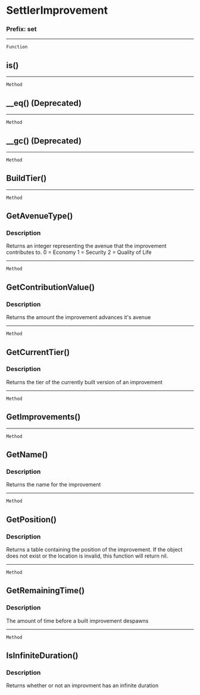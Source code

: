 SettlerImprovement
==================

### Prefix: set

------------------------------------------------------------------------

`Function`

is()
----

------------------------------------------------------------------------

`Method`

\_\_eq() (Deprecated)
---------------------

------------------------------------------------------------------------

`Method`

\_\_gc() (Deprecated)
---------------------

------------------------------------------------------------------------

`Method`

BuildTier()
-----------

------------------------------------------------------------------------

`Method`

GetAvenueType()
---------------

### Description

Returns an integer representing the avenue that the improvement
contributes to. 0 = Economy 1 = Security 2 = Quality of Life

------------------------------------------------------------------------

`Method`

GetContributionValue()
----------------------

### Description

Returns the amount the improvement advances it's avenue

------------------------------------------------------------------------

`Method`

GetCurrentTier()
----------------

### Description

Returns the tier of the currently built version of an improvement

------------------------------------------------------------------------

`Method`

GetImprovements()
-----------------

------------------------------------------------------------------------

`Method`

GetName()
---------

### Description

Returns the name for the improvement

------------------------------------------------------------------------

`Method`

GetPosition()
-------------

### Description

Returns a table containing the position of the improvement. If the
object does not exist or the location is invalid, this function will
return nil.

------------------------------------------------------------------------

`Method`

GetRemainingTime()
------------------

### Description

The amount of time before a built improvement despawns

------------------------------------------------------------------------

`Method`

IsInfiniteDuration()
--------------------

### Description

Returns whether or not an improvment has an infinite duration
